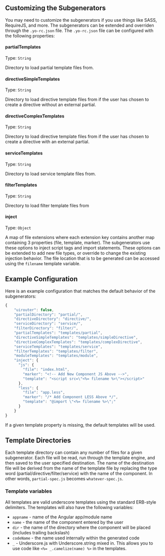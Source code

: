 Customizing the Subgenerators
-------------

You may need to customize the subgenerators if you use things like SASS, RequireJS, and more.  The subgenerators can be extended and overriden through the `.yo-rc.json` file.  The `.yo-rc.json` file can be configured with the following properties:

#### partialTemplates
Type: `String`

Directory to load partial template files from.

#### directiveSimpleTemplates
Type: `String`

Directory to load directive template files from if the user has chosen to create a directive without an external partial.

#### directiveComplexTemplates
Type: `String`

Directory to load directive template files from if the user has chosen to create a directive with an external partial.

#### serviceTemplates
Type: `String`

Directory to load service template files from.

#### filterTemplates
Type: `String`

Directory to load filter template files from

#### inject
Type: `Object`

A map of file extensions where each extension key contains another map containing 3 properties (file, template, marker).  The subgenerators use these options to inject script tags and import statements.  These options can be extended to add new file types, or override to change the existing injection behavior. The file location that is to be generated can be accessed using the `filename` template variable.


## Example Configuration

Here is an example configuration that matches the default behavior of the subgenerators:

```js
{
	"uirouter": false,
	"partialDirectory": "partial/",
	"directiveDirectory": "directive/",
	"serviceDirectory": "service/",
	"filterDirectory": "filter/",
	"partialTemplates": "templates/partial",
	"directiveSimpleTemplates": "templates/simpleDirective",
	"directiveComplexTemplates": "templates/complexDirective",
	"serviceTemplates": "templates/service",
	"filterTemplates": "templates/filter",
	"moduleTemplates": "templates/module",
    "inject": {
      "js": {
        "file": "index.html",
        "marker": "<!-- Add New Component JS Above -->",
        "template": "<script src=\"<%= filename %>\"></script>"
      },
      "less": {
        "file": "app.less",
        "marker": "/* Add Component LESS Above */",
        "template": "@import \"<%= filename %>\";"
      }
    }
}
```

If a given template property is missing, the default templates will be used.

## Template Directories

Each template directory can contain any number of files for a given subgenerator.  Each file will be read, run through the template engine, and then saved to the user specified destination.  The name of the destination file will be derived from the name of the template file by replacing the type word (partial/directive/filter/service) with the name of the component.  In other words, `partial-spec.js` becomes `whatever-spec.js`.

### Template variables

All templates are valid underscore templates using the standard ERB-style delimiters.  The templates will also have the following variables:

* `appname` - name of the Angular app/module name
* `name` - the name of the component entered by the user
* `dir` - the name of the directory where the component will be placed (includes trailing backslash)
* `codeName` - the name used internally within the generated code
* `_` - Underscore.js with Underscore.string mixed in.  This allows you to use code like `<%= _.camelize(name) %>` in the templates.
